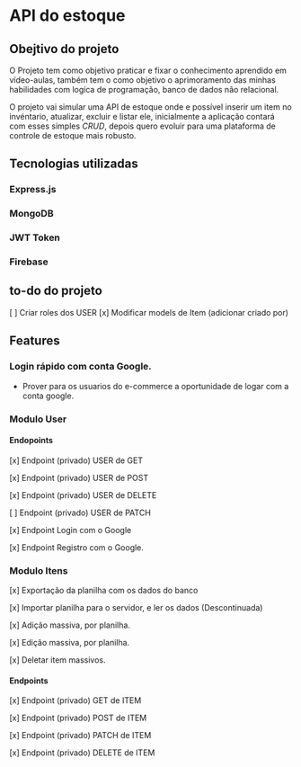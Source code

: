 # API do estoque

## Obejtivo do projeto
O Projeto tem como objetivo praticar e fixar o conhecimento aprendido em vídeo-aulas, também tem o como objetivo o aprimoramento das minhas habilidades com logíca de programação, banco de dados não relacional.

O projeto vai simular uma API de estoque onde e possível inserir um item no invéntario, atualizar, excluir e listar ele, inicialmente a aplicação contará com esses simples *CRUD*, depois quero evoluir para uma plataforma de controle de estoque mais robusto.

## Tecnologias utilizadas

### Express.js
### MongoDB
### JWT Token
### Firebase

## to-do do projeto
[ ] Criar roles dos USER
[x] Modificar models de Item (adicionar criado por)
 
## Features

### Login rápido com conta Google.
- Prover para os usuarios do e-commerce a oportunidade de logar com a conta google.

### Modulo User

#### Endopoints

[x] Endpoint (privado) USER de GET

[x] Endpoint (privado) USER de POST

[x] Endpoint (privado) USER de DELETE

[ ] Endpoint (privado) USER de PATCH

[x] Endpoint Login com o Google

[x] Endpoint Registro com o Google.

### Modulo Itens

[x] Exportação da planilha com os dados do banco

[x] Importar planilha para o servidor, e ler os dados (Descontinuada)

[x] Adição massiva, por planilha.

[x] Edição massiva, por planilha.

[x] Deletar item massivos.

#### Endpoints

[x] Endpoint (privado) GET de ITEM

[x] Endpoint (privado) POST de ITEM

[x] Endpoint (privado) PATCH de ITEM

[x] Endpoint (privado) DELETE de ITEM
